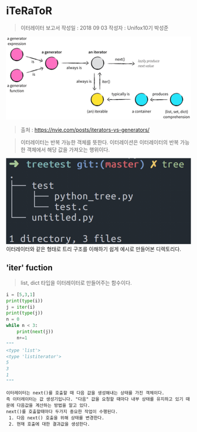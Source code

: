 # iTeRaToR 
> 이터레이터 보고서
> 작성일 : 2018 09 03
> 작성자 : Unifox10기 박성준

![image](./capture/relationships.png)
> 출처 : https://nvie.com/posts/iterators-vs-generators/

> 이터레이터는 반복 가능한 객체를 뜻한다.
> 이터레이션은 이터레이터의 반복 가능한 객체에서 해당 값을 가져오는 행위이다.

![image](./capture/tree.png)
이터레이터와 같은 형태로 트리 구조를 이해하기 쉽게 예시로 만들어본 디렉토리다.

## 'iter' fuction
> list, dict 타입을 이터레이터로 만들어주는 함수이다.

```python
i = [5,3,1]
print(type(i))
j = iter(i)
print(type(j))
n = 0
while n < 3:
	print(next(j)) 
	n+=1
"""
<type 'list'>
<type 'listiterator'>
5
3
1
"""
```

```
이터레이터는 next()를 호출할 때 다음 값을 생성해내는 상태를 가진 객체이다.
즉 이터레이터는 값 생성기입니다. "다음" 값을 요청할 때마다 내부 상태를 유지하고 있기 때문에 다음값을 계산하는 방법을 알고 있다.
next()를 호출할때마다 두가지 중요한 작업이 수행된다.
 1. 다음 next() 호출을 위해 상태를 변경한다. 
 2. 현재 호출에 대한 결과값을 생성한다. 
```